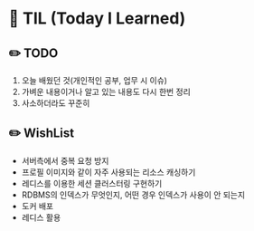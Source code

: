 # 📝 TIL (Today I Learned) 

## ✏️ TODO
1. 오늘 배웠던 것(개인적인 공부, 업무 시 이슈)
2. 가벼운 내용이거나 알고 있는 내용도 다시 한번 정리
3. 사소하더라도 꾸준히

## ✏️ WishList
- 서버측에서 중복 요청 방지
- 프로필 이미지와 같이 자주 사용되는 리소스 캐싱하기
- 레디스를 이용한 세션 클러스터링 구현하기
- RDBMS의 인덱스가 무엇인지, 어떤 경우 인덱스가 사용이 안 되는지
- 도커 배포
- 레디스 활용
